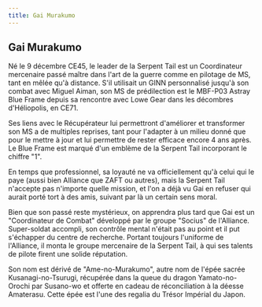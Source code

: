 ```yaml
---
title: Gai Murakumo
---
```


Gai Murakumo
------------




Né le 9 décembre CE45, le leader de la Serpent Tail est un Coordinateur mercenaire passé maître dans l'art de la guerre comme en pilotage de MS, tant en mêlée qu'à distance. S'il utilisait un GINN personnalisé jusqu'à son combat avec Miguel Aiman, son MS de prédilection est le MBF-P03 Astray Blue Frame depuis sa rencontre avec Lowe Gear dans les décombres d'Héliopolis, en CE71.


Ses liens avec le Récupérateur lui permettront d'améliorer et transformer son MS a de multiples reprises, tant pour l'adapter à un milieu donné que pour le mettre à jour et lui permettre de rester efficace encore 4 ans après. Le Blue Frame est marqué d'un emblème de la Serpent Tail incorporant le chiffre "1". 


En temps que professionnel, sa loyauté ne va officiellement qu'à celui qui le paye (aussi bien Alliance que ZAFT ou autres), mais la Serpent Tail n'accepte pas n'importe quelle mission, et l'on a déjà vu Gai en refuser qui aurait porté tort à des amis, suivant par là un certain sens moral.


Bien que son passé reste mystérieux, on apprendra plus tard que Gai est un "Coordinateur de Combat" développé par le groupe "Socius" de l'Alliance. Super-soldat accompli, son contrôle mental n'était pas au point et il put s'échapper du centre de recherche. Portant toujours l'uniforme de l'Alliance, il monta le groupe mercenaire de la Serpent Tail, à qui ses talents de pilote firent une solide réputation.


Son nom est dérivé de "Ame-no-Murakumo", autre nom de l'épée sacrée Kusanagi-no-Tsurugi, récupérée dans la queue du dragon Yamato-no-Orochi par Susano-wo et offerte en cadeau de réconciliation à la déesse Amaterasu. Cette épée est l'une des regalia du Trésor Impérial du Japon.


